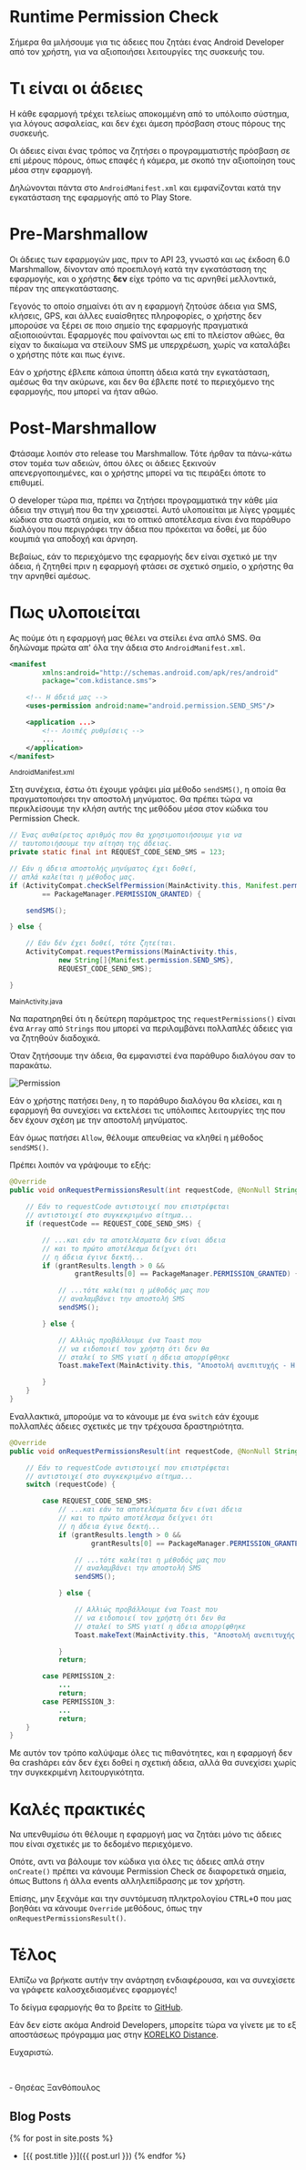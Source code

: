 # Runtime Permission Check

Σήμερα θα μιλήσουμε για τις άδειες που ζητάει ένας Android Developer από τον χρήστη, για να αξιοποιήσει λειτουργίες της συσκευής του.

# Τι είναι οι άδειες

Η κάθε εφαρμογή τρέχει τελείως αποκομμένη από το υπόλοιπο σύστημα, για λόγους ασφαλείας, και δεν έχει άμεση πρόσβαση στους πόρους της συσκευής.

Οι άδειες είναι ένας τρόπος να ζητήσει ο προγραμματιστής πρόσβαση σε επί μέρους πόρους, όπως επαφές ή κάμερα, με σκοπό την αξιοποίηση τους μέσα στην εφαρμογή.

Δηλώνονται πάντα στο `AndroidManifest.xml` και εμφανίζονται κατά την εγκατάσταση της εφαρμογής από το Play Store.

# Pre-Marshmallow

Οι άδειες των εφαρμογών μας, πριν το API 23, γνωστό και ως έκδοση 6.0 Marshmallow, δίνονταν από προεπιλογή κατά την εγκατάσταση της εφαρμογής, και ο χρήστης **δεν** είχε τρόπο να τις αρνηθεί μελλοντικά, πέραν της απεγκατάστασης.

Γεγονός το οποίο σημαίνει ότι αν η εφαρμογή ζητούσε άδεια για SMS, κλήσεις, GPS, και άλλες ευαίσθητες πληροφορίες, ο χρήστης δεν μπορούσε να ξέρει σε ποιο σημείο της εφαρμογής πραγματικά αξιοποιούνται. Εφαρμογές που φαίνονται ως επί το πλείστον αθώες, θα είχαν το δικαίωμα να στείλουν SMS με υπερχρέωση, χωρίς να καταλάβει ο χρήστης πότε και πως έγινε.

Εάν ο χρήστης έβλεπε κάποια ύποπτη άδεια κατά την εγκατάσταση, αμέσως θα την ακύρωνε, και δεν θα έβλεπε ποτέ το περιεχόμενο της εφαρμογής, που μπορεί να ήταν αθώο.

# Post-Marshmallow

Φτάσαμε λοιπόν στο release του Marshmallow. Τότε ήρθαν τα πάνω-κάτω στον τομέα των αδειών, όπου όλες οι άδειες ξεκινούν απενεργοποιημένες, και ο χρήστης μπορεί να τις πειράξει όποτε το επιθυμεί.

Ο developer τώρα πια, πρέπει να ζητήσει προγραμματικά την κάθε μία άδεια την στιγμή που θα την χρειαστεί. Αυτό υλοποιείται με λίγες γραμμές κώδικα στα σωστά σημεία, και το οπτικό αποτέλεσμα είναι ένα παράθυρο διαλόγου που περιγράφει την άδεια που πρόκειται να δοθεί, με δύο κουμπιά για αποδοχή και άρνηση.

Βεβαίως, εάν το περιεχόμενο της εφαρμογής δεν είναι σχετικό με την άδεια, ή ζητηθεί πριν η εφαρμογή φτάσει σε σχετικό σημείο, ο χρήστης θα την αρνηθεί αμέσως.

# Πως υλοποιείται

Ας πούμε ότι η εφαρμογή μας θέλει να στείλει ένα απλό SMS. Θα δηλώναμε πρώτα απ' όλα την άδεια στο `AndroidManifest.xml`.

```xml
<manifest 
        xmlns:android="http://schemas.android.com/apk/res/android"
        package="com.kdistance.sms">

    <!-- Η άδειά μας -->
    <uses-permission android:name="android.permission.SEND_SMS"/>

    <application ...>
        <!-- Λοιπές ρυθμίσεις -->
        ...
    </application>
</manifest>
```
<small>AndroidManifest.xml</small>

Στη συνέχεια, έστω ότι έχουμε γράψει μία μέθοδο `sendSMS()`, η οποία θα πραγματοποιήσει την αποστολή μηνύματος. Θα πρέπει τώρα να περικλείσουμε την κλήση αυτής της μεθόδου μέσα στον κώδικα του Permission Check.

```java
// Ένας αυθαίρετος αριθμός που θα χρησιμοποιήσουμε για να
// ταυτοποιήσουμε την αίτηση της άδειας.
private static final int REQUEST_CODE_SEND_SMS = 123;

// Εάν η άδεια αποστολής μηνύματος έχει δοθεί,
// απλά καλείται η μέθοδος μας.
if (ActivityCompat.checkSelfPermission(MainActivity.this, Manifest.permission.SEND_SMS)
        == PackageManager.PERMISSION_GRANTED) {

    sendSMS();

} else {

    // Εάν δέν έχει δοθεί, τότε ζητείται.
    ActivityCompat.requestPermissions(MainActivity.this,
            new String[]{Manifest.permission.SEND_SMS},
            REQUEST_CODE_SEND_SMS);

}
```
<small>MainActivity.java</small>

Να παρατηρηθεί ότι η δεύτερη παράμετρος της `requestPermissions()` είναι ένα `Array` από `Strings` που μπορεί να περιλαμβάνει πολλαπλές άδειες για να ζητηθούν διαδοχικά.

Όταν ζητήσουμε την άδεια, θα εμφανιστεί ένα παράθυρο διαλόγου σαν το παρακάτω.

![Permission](https://cdn.discordapp.com/attachments/188695458246295562/437716112415784961/20180422_234555.png)

Εάν ο χρήστης πατήσει `Deny`, η το παράθυρο διαλόγου θα κλείσει, και η εφαρμογή θα συνεχίσει να εκτελέσει τις υπόλοιπες λειτουργίες της που δεν έχουν σχέση με την αποστολή μηνύματος.

Εάν όμως πατήσει `Allow`, θέλουμε απευθείας να κληθεί η μέθοδος `sendSMS()`.

Πρέπει λοιπόν να γράψουμε το εξής:

```java
@Override
public void onRequestPermissionsResult(int requestCode, @NonNull String[] permissions, @NonNull int[] grantResults) {
    
    // Εάν το requestCode αντιστοιχεί που επιστρέφεται
    // αντιστοιχεί στο συγκεκριμένο αίτημα...
    if (requestCode == REQUEST_CODE_SEND_SMS) {

        // ...και εάν τα αποτελέσματα δεν είναι άδεια
        // και το πρώτο αποτέλεσμα δείχνει ότι
        // η άδεια έγινε δεκτή...
        if (grantResults.length > 0 &&
                grantResults[0] == PackageManager.PERMISSION_GRANTED) {

            // ...τότε καλείται η μέθοδός μας που
            // αναλαμβάνει την αποστολή SMS
            sendSMS();

        } else {

            // Αλλιώς προβάλλουμε ένα Toast που
            // να ειδοποιεί τον χρήστη ότι δεν θα
            // σταλεί το SMS γιατί η άδεια απορρίφθηκε
            Toast.makeText(MainActivity.this, "Αποστολή ανεπιτυχής - Η άδεια δεν έγινε δεκτή", Toast.LENGTH_SHORT).show();

        }
    }
}
```

Εναλλακτικά, μπορούμε να το κάνουμε με ένα `switch` εάν έχουμε πολλαπλές άδειες σχετικές με την τρέχουσα δραστηριότητα.

```java
@Override
public void onRequestPermissionsResult(int requestCode, @NonNull String[] permissions, @NonNull int[] grantResults) {

    // Εάν το requestCode αντιστοιχεί που επιστρέφεται
    // αντιστοιχεί στο συγκεκριμένο αίτημα...
    switch (requestCode) {

        case REQUEST_CODE_SEND_SMS:
            // ...και εάν τα αποτελέσματα δεν είναι άδεια
            // και το πρώτο αποτέλεσμα δείχνει ότι
            // η άδεια έγινε δεκτή...
            if (grantResults.length > 0 &&
                    grantResults[0] == PackageManager.PERMISSION_GRANTED) {

                // ...τότε καλείται η μέθοδός μας που
                // αναλαμβάνει την αποστολή SMS
                sendSMS();

            } else {

                // Αλλιώς προβάλλουμε ένα Toast που
                // να ειδοποιεί τον χρήστη ότι δεν θα
                // σταλεί το SMS γιατί η άδεια απορρίφθηκε
                Toast.makeText(MainActivity.this, "Αποστολή ανεπιτυχής - Η άδεια δεν έγινε δεκτή", Toast.LENGTH_SHORT).show();

            }
            return;

        case PERMISSION_2:
            ...
            return;
        case PERMISSION_3:
            ...
            return;
    }
}
```

Με αυτόν τον τρόπο καλύψαμε όλες τις πιθανότητες, και η εφαρμογή δεν θα crashάρει εάν δεν έχει δοθεί η σχετική άδεια, αλλά θα συνεχίσει χωρίς την συγκεκριμένη λειτουργικότητα.

# Καλές πρακτικές

Να υπενθυμίσω ότι θέλουμε η εφαρμογή μας να ζητάει μόνο τις άδειες που είναι σχετικές με το δεδομένο περιεχόμενο.

Οπότε, αντι να βάλουμε τον κώδικα για όλες τις άδειες απλά στην `onCreate()` πρέπει να κάνουμε Permission Check σε διαφορετικά σημεία, όπως Buttons ή άλλα events αλληλεπίδρασης με τον χρήστη.

Επίσης, μην ξεχνάμε και την συντόμευση πληκτρολογίου <kbd>CTRL+O</kbd> που μας βοηθάει να κάνουμε `Override` μεθόδους, όπως την `onRequestPermissionsResult()`.

# Τέλος

Ελπίζω να βρήκατε αυτήν την ανάρτηση ενδιαφέρουσα, και να συνεχίσετε να γράφετε καλοσχεδιασμένες εφαρμογές!

Το δείγμα εφαρμογής θα το βρείτε το [GitHub](https://github.com/ThisseasX/PermissionSamples).

Εάν δεν είστε ακόμα Android Developers, μπορείτε τώρα να γίνετε με το εξ αποστάσεως πρόγραμμα μας στην [KORELKO Distance](http://korelkodistance.gr/).

Ευχαριστώ.

<br>

‐ Θησέας Ξανθόπουλος  

## Blog Posts

{% for post in site.posts %}
- [{{ post.title }}]({{ post.url }})
{% endfor %}

